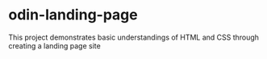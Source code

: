 # odin-landing-page

This project demonstrates basic understandings of HTML and CSS through creating a landing page site
